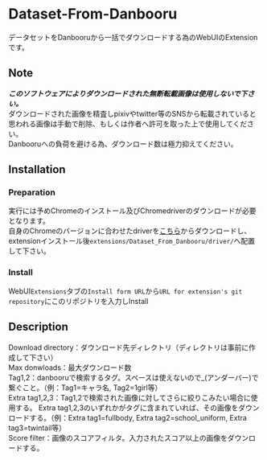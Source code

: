 # Dataset-From-Danbooru
データセットをDanbooruから一括でダウンロードする為のWebUIのExtensionです。
## Note
***このソフトウェアによりダウンロードされた無断転載画像は使用しないで下さい。***  
ダウンロードされた画像を精査しpixivやtwitter等のSNSから転載されていると思われる画像は手動で削除、もしくは作者へ許可を取った上で使用してください。  
Danbooruへの負荷を避ける為、ダウンロード数は極力抑えてください。
## Installation
### Preparation
実行には予めChromeのインストール及びChromedriverのダウンロードが必要となります。  
自身のChromeのバージョンに合わせたdriverを[こちら](https://chromedriver.chromium.org/downloads)からダウンロードし、  
extensionインストール後`extensions/Dataset_From_Danbooru/driver/`へ配置して下さい。
### Install
WebUI`Extensions`タブの`Install form URL`から`URL for extension's git repository`にこのリポジトリを入力しInstall
## Description
Download directory：ダウンロード先ディレクトリ（ディレクトリは事前に作成して下さい）  
Max donwloads：最大ダウンロード数  
Tag1,2：danbooruで検索するタグ。スペースは使えないので_(アンダーバー)で繋ぐこと。（例：Tag1=キャラ名, Tag2=1girl等）  
Extra tag1,2,3：Tag1,2で検索された画像に対してさらに絞りこみたい場合に使用する。  Extra tag1,2,3のいずれかがタグに含まれていれば、その画像をダウンロードする。（例：Extra tag1=fullbody, Extra tag2=school_uniform, Extra tag3=twintail等）  
Score filter：画像のスコアフィルタ。入力されたスコア以上の画像をダウンロードする。
